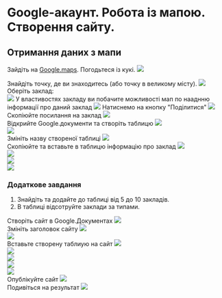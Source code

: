 # Google-акаунт. Робота із мапою. Створення сайту. 
## Отримання даних з мапи
Зайдіть на <a href = "https://www.google.com/maps">Google.maps</a>. Погодьтеся із кукі.
<img src = "img/gsites02.png">

Знайдіть точку, де ви знаходитесь (або точку в великому місту).
<img src = "img/gsites03.png">
Оберіть заклад:  
<img src = "img/gsites04.png">
У властивостях закладу ви побачите можливості мап по нааднню інформації про даний заклад
<img src = "img/gsites05.png">
Натиснемо на кнопку "Поділитися"
<img src = "img/gsites06.png">  
Скопіюйте посилання на заклад
<img src = "img/gsites07.png">  
Відкрийте Google.документи та створіть таблицю
<img src = "img/gsites08.png">  
<img src = "img/gsites09.png">  
Змініть назву створеної таблиці
<img src = "img/gsites10.png">  
Скопіюйте та вставьте в таблицю інформацію про заклад
<img src = "img/gsites11.png">  
<img src = "img/gsites12.png">  
<img src = "img/gsites13.png">  
<img src = "img/gsites14.png"> 

### Додаткове завдання
1. Знайдіть та додайте до таблиці від 5 до 10 закладів.
2. В таблиці відсотруйте заклади за типами.

Створіть сайт в Google.Документах 
<img src = "img/gsites15.png">  
Змініть заголовок сайту
<img src = "img/gsites16.png">  
<img src = "img/gsites17.png">  
Вставьте створену таблиую на сайт
<img src = "img/gsites18.png">  
<img src = "img/gsites19.png">  
<img src = "img/gsites20.png">  
<img src = "img/gsites21.png">  
<img src = "img/gsites22.png">  
Опублікуйте сайт
<img src = "img/gsites23.png">  
Подивіться на результат
<img src = "img/gsites24.png">  

